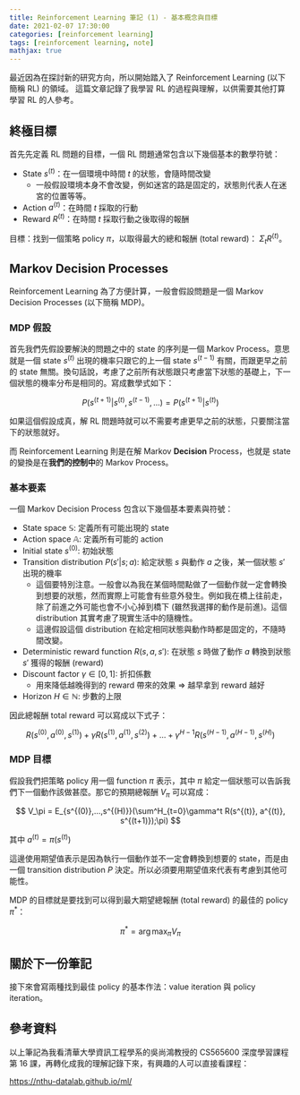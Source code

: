 ```yaml
---
title: Reinforcement Learning 筆記 (1) - 基本概念與目標
date: 2021-02-07 17:30:00
categories: [reinforcement learning]
tags: [reinforcement learning, note]
mathjax: true
---
```


最近因為在探討新的研究方向，所以開始踏入了 Reinforcement Learning (以下簡稱 RL) 的領域。 這篇文章記錄了我學習 RL 的過程與理解，以供需要其他打算學習 RL 的人參考。

<!--more-->

## 終極目標

首先先定義 RL 問題的目標，一個 RL 問題通常包含以下幾個基本的數學符號：

- State $s^{(t)}$：在一個環境中時間 $t$ 的狀態，會隨時間改變
    - 一般假設環境本身不會改變，例如迷宮的路是固定的，狀態則代表人在迷宮的位置等等。
- Action $a^{(t)}$：在時間 $t$ 採取的行動
- Reward $R^{(t)}$：在時間 $t$ 採取行動之後取得的報酬

目標：找到一個策略 policy $\pi$，以取得最大的總和報酬 (total reward)： $\Sigma_t R^{(t)}$。

## Markov Decision Processes

Reinforcement Learning 為了方便計算，一般會假設問題是一個 Markov Decision Processes (以下簡稱 MDP)。

### MDP 假設

首先我們先假設要解決的問題之中的 state 的序列是一個 Markov Process。意思就是一個 state $s^{(t)}$ 出現的機率只跟它的上一個 state  $s^{(t-1)}$ 有關，而跟更早之前的 state 無關。換句話說，考慮了之前所有狀態跟只考慮當下狀態的基礎上，下一個狀態的機率分布是相同的。寫成數學式如下：

$$
P(s^{(t+1)}|s^{(t)},s^{(t-1)},...)=P(s^{(t+1)}|s^{(t)})
$$

如果這個假設成真，解 RL 問題時就可以不需要考慮更早之前的狀態，只要關注當下的狀態就好。

而 Reinforcement Learning 則是在解 Markov **Decision** Process，也就是 state 的變換是在**我們的控制中**的 Markov Process。

### 基本要素

一個 Markov Decision Process 包含以下幾個基本要素與符號：
- State space $\mathbb{S}$: 定義所有可能出現的 state
- Action space $\mathbb{A}$: 定義所有可能的 action
- Initial state $s^{(0)}$: 初始狀態
- Transition distribution $P(s'|s;a)$: 給定狀態 $s$ 與動作 $a$ 之後，某一個狀態 $s'$ 出現的機率
    - 這個要特別注意。一般會以為我在某個時間點做了一個動作就一定會轉換到想要的狀態，然而實際上可能會有些意外發生。例如我在橋上往前走，除了前進之外可能也會不小心掉到橋下 (雖然我選擇的動作是前進)。這個 distribution 其實考慮了現實生活中的隨機性。
    - 這邊假設這個 distribution 在給定相同狀態與動作時都是固定的，不隨時間改變。
- Deterministic reward function $R(s, a, s')$: 在狀態 $s$ 時做了動作 $a$ 轉換到狀態 $s'$ 獲得的報酬 (reward)
- Discount factor $\gamma \in [0,1]$: 折扣係數
    - 用來降低越晚得到的 reward 帶來的效果 => 越早拿到 reward 越好
- Horizon $H \in \mathbb{N}$: 步數的上限

因此總報酬 total reward 可以寫成以下式子：

$$
R(s^{(0)}, a^{(0)}, s^{(1)}) + \gamma R(s^{(1)}, a^{(1)}, s^{(2)}) + ... + \gamma^{H-1} R(s^{(H-1)}, a^{(H-1)}, s^{(H)})
$$

### MDP 目標

假設我們把策略 policy 用一個 function $\pi$ 表示，其中 $\pi$ 給定一個狀態可以告訴我們下一個動作該做甚麼。那它的預期總報酬 $V_\pi$ 可以寫成：

$$
V_\pi = E_{s^{(0)},...,s^{(H)}}(\sum^H_{t=0}\gamma^t R(s^{(t)}, a^{(t)}, s^{(t+1)});\pi)
$$

其中 $a^{(t)} = \pi(s^{(t)})$

這邊使用期望值表示是因為執行一個動作並不一定會轉換到想要的 state，而是由一個 transition distribution $P$ 決定。所以必須要用期望值來代表有考慮到其他可能性。

MDP 的目標就是要找到可以得到最大期望總報酬 (total reward) 的最佳的 policy $\pi^*$：

$$
\pi^* = \arg \max_\pi V_\pi
$$

## 關於下一份筆記

接下來會寫兩種找到最佳 policy 的基本作法：value iteration 與 policy iteration。

## 參考資料

以上筆記為我看清華大學資訊工程學系的吳尚鴻教授的 CS565600 深度學習課程第 16 課，再轉化成我的理解記錄下來，有興趣的人可以直接看課程：

https://nthu-datalab.github.io/ml/
